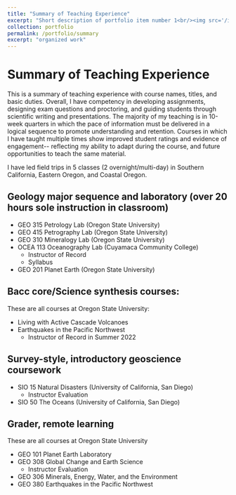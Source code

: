 ```yaml
---
title: "Summary of Teaching Experience"
excerpt: "Short description of portfolio item number 1<br/><img src='/images/500x300.png'>"
collection: portfolio
permalink: /portfolio/summary
excerpt: "organized work"
---
```


# Summary of Teaching Experience

This is a summary of teaching experience with course names, titles, and basic duties. Overall, I have competency in developing assignments, designing exam questions and proctoring, and guiding students through scientific writing and presentations. The majority of my teaching is in 10-week quarters in which the pace of information must be delivered in a logical sequence to promote understanding and retention. Courses in which I have taught multiple times show improved student ratings and evidence of engagement-- reflecting my ability to adapt during the course, and future opportunities to teach the same material.

I have led field trips in 5 classes (2 overnight/multi-day) in Southern California, Eastern Oregon, and Coastal Oregon.

## Geology major sequence and laboratory (over 20 hours sole instruction in classroom)

- GEO 315 Petrology Lab (Oregon State University)
- GEO 415 Petrography Lab (Oregon State University)
- GEO 310 Mineralogy Lab (Oregon State University)
- OCEA 113 Oceanography Lab (Cuyamaca Community College)
  - Instructor of Record
  - Syllabus
- GEO 201 Planet Earth (Oregon State University)

## Bacc core/Science synthesis courses:

These are all courses at Oregon State University:

- Living with Active Cascade Volcanoes
- Earthquakes in the Pacific Northwest
  - Instructor of Record in Summer 2022

## Survey-style, introductory geoscience coursework

- SIO 15 Natural Disasters (University of California, San Diego)
  - Instructor Evaluation
- SIO 50 The Oceans (University of California, San Diego)

## Grader, remote learning

These are all courses at Oregon State University

- GEO 101 Planet Earth Laboratory
- GEO 308 Global Change and Earth Science
  - Instructor Evaluation
- GEO 306 Minerals, Energy, Water, and the Environment
- GEO 380 Earthquakes in the Pacific Northwest
